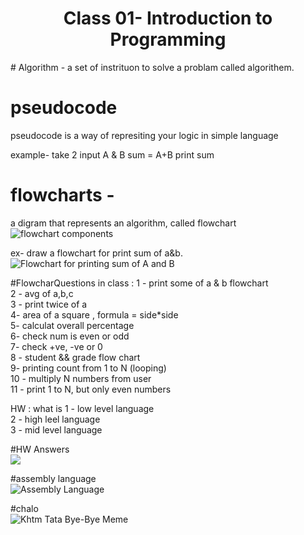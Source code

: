 <h1 style="text-align: center;">Class 01- Introduction to Programming</h1>
# Algorithm 
- a set of instrituon to solve a problam called algorithem.


# pseudocode
pseudocode is a way of represiting your logic in simple language

example-
take 2 input A & B
sum = A+B
print sum


# flowcharts - 
a digram that represents an algorithm, called flowchart <br>
<img src="https://i.pinimg.com/564x/99/91/24/9991246baa761e7cede10df3113d9193.jpg" alt="flowchart components">


ex- draw a flowchart for print sum of a&b. <br>
<img src="https://www.sarthaks.com/?qa=blob&qa_blobid=15937017576254356139" alt="Flowchart for printing sum of A and B">


#FlowcharQuestions in class : 
1 - print some of a & b flowchart <br>
2 - avg of a,b,c <br>
3 - print twice of a <br>
4- area of a square , formula = side*side <br>
5- calculat overall percentage <br>
6- check num is even or odd <br>
7- check +ve, -ve or 0 <br>
8 - student && grade flow chart <br>
9- printing count from 1 to N (looping) <br>
10 - multiply N numbers from user <br>
11 - print 1 to N, but only even numbers <br>

HW : what is 
1 - low level language <br>
2 - high leel language <br>
3 - mid level language <br>

#HW Answers <br>
<img src="https://www.cs.mtsu.edu/~xyang/images/computer-language-types.png" >

#assembly language <br>
<img src="https://miro.medium.com/v2/resize:fit:1400/1*H4iopm8Uw9uUoyRMDNWg4g.jpeg" alt="Assembly Language">

#chalo <br>
<img src="https://stickerly.pstatic.net/sticker_pack/XWck3Qe1XlxSv8NSW31w/34Q6CL/34/5e8ffc3f-5661-4f82-a0b7-bd81e6d5dead.png" alt="Khtm Tata Bye-Bye Meme">
